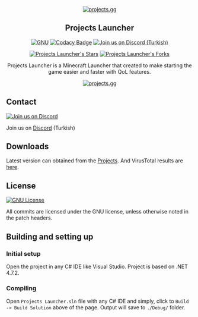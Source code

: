 <div align="center">
<a href="https://projects.gg"><img src="https://projects.gg/medya/ProjectsLogo.png" alt="projects.gg"></a>

## Projects Launcher

[![GNU](https://img.shields.io/github/license/projects-gg/MinecraftLauncher?&logo=github)](LICENSE)
[![Codacy Badge](https://app.codacy.com/project/badge/Grade/17980a84919b4fff967e047ba0487517)](https://www.codacy.com/gh/projects-gg/MinecraftLauncher/dashboard?utm_source=github.com&amp;utm_medium=referral&amp;utm_content=projects-gg/MinecraftLauncher&amp;utm_campaign=Badge_Grade)
[![Join us on Discord (Turkish)](https://img.shields.io/discord/480094926164590593.svg?label=&logo=discord&logoColor=ffffff&color=7389D8&labelColor=6A7EC2)](https://projects.gg/discord)

[![Projects Launcher's Stars](https://img.shields.io/github/stars/projects-gg/minecraftlauncher?label=stars&logo=github)](https://github.com/projects-gg/minecraftlauncher/stargazers)
[![Projects Launcher's Forks](https://img.shields.io/github/forks/projects-gg/minecraftlauncher?label=forks&logo=github)](https://github.com/projects-gg/minecraftlauncher/network/members)

Projects Launcher is a Minecraft Launcher that created to make starting the game easier and faster with QoL features.

<a href="https://projects.gg"><img src="https://projects.gg/medya/launcher.png" alt="projects.gg"></a>

</div>

## Contact
[![Join us on Discord](https://img.shields.io/discord/480094926164590593.svg?label=&logo=discord&logoColor=ffffff&color=7389D8&labelColor=6A7EC2)](https://projects.gg/discord)

Join us on [Discord](https://projects.gg/discord) (Turkish)

## Downloads
Latest version can obtained from the [Projects](https://projects.gg/indir/). And VirusTotal results are [here](https://projects.gg/launchervirustotal).

## License
[![GNU License](https://img.shields.io/github/license/projects-gg/MinecraftLauncher?&logo=github)](LICENSE)

All commits are licensed under the GNU license, unless otherwise noted in the patch headers.

## Building and setting up

### Initial setup
Open the project in any C# IDE like Visual Studio. Project is based on .NET 4.7.2.

### Compiling
Open `Projects Launcher.sln` file with any C# IDE and simply, click to `Build -> Build Solution` above of the page. Output will save to `./Debug/` folder.
